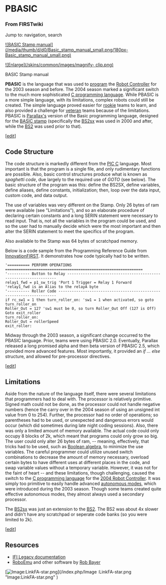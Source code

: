# PBASIC

### From FIRSTwiki

Jump to: navigation, search

[![BASIC Stamp manual](/media/thumb/d/d0/Basic_stamp_manual_small.png/180px-
Basic_stamp_manual_small.png)](/index.php/Image:Basic_stamp_manual_small.png
"BASIC Stamp manual" )

[![Enlarge](/skins/common/images/magnify-
clip.png)](/index.php/Image:Basic_stamp_manual_small.png "Enlarge" )

BASIC Stamp manual

**PBASIC** is the language that was used to [program](/index.php/Programming "Programming" ) the [Robot Controller](/index.php/Robot_Controller "Robot Controller" ) for the 2003 season and before. The 2004 season marked a significant switch to the much more sophisticated [C programming language](/index.php/PIC_C "PIC C" ). While PBASIC is a more simple language, with its limitations, complex robots could still be created. The simple language proved easier for [rookie](/index.php?title=Rookie&action=edit "Rookie" ) teams to learn, and also provided a challenge for [veteran](/index.php?title=Veteran&action=edit "Veteran" ) teams because of the limitations. PBASIC is [Parallax's](/index.php/Parallax "Parallax" ) version of the Basic programming language, designed for the [BASIC stamp](/index.php/BASIC_stamp "BASIC stamp" ) (specifically the [BS2sx](/index.php/BS2sx "BS2sx" ) was used in 2000 and after, while the [BS2](/index.php/BS2 "BS2" ) was used prior to that). 

[[edit](/index.php?title=PBASIC&action=edit&section=1 "Edit section: Code
Structure" )]

## Code Structure

The code structure is markedly different from the [PIC C](/index.php/PIC_C
"PIC C" ) language. Most important is that the program is a single file, and
only rudimentary functions are possible. Also, basic control structures
produce what is known as _spaghetti code_, due largely to the required use of
_GOTO_ (see below). The basic structure of the program was this: define the
BS2SX, define variables, define aliases, define constants, initialization;
then, loop over the data input, custom code, and data output.

The use of variables was very different on the Stamp. Only 26 bytes of ram
were available (see "Limitations"), and so an elaborate procedure of declaring
certain constants and a long SERIN statement were necessary to read input.
That is, not all the variables in the program could be used, and so the user
had to manually decide which were the most important and then alter the SERIN
statement to meet the specifics of the program.

Also available to the Stamp was 64 bytes of scratchpad memory.

Below is a code sample from the Programming Reference Guide from
[InnovationFIRST](/index.php/InnovationFIRST "InnovationFIRST" ). It
demonstrates how code typically had to be written.

    
    
    
    '========== PERFORM OPERATIONS ==============================================================
    '---------- Button to Relay -----------------------------------------------------------------
    relay1_fwd = p1_sw_trig 'Port 1 Trigger = Relay 1 Forward
    'relay1_fwd is an Alias to the relayA byte
    '---------- Roller Code ---------------------------------------------------------------------
    if rc_sw1 = 1 then turn_roller_on: 'sw1 = 1 when activated, so goto turn_roller_on
    Roller_Out = 127 'sw1 must be 0, so turn Roller_Out Off (127 is Off)
    Goto exit_roller
    turn_roller_on:
    Roller_Out = rollerSpeed
    exit_roller:
    
    

Midway through the 2003 season, a significant change occurred to the PBASIC
language. Prior, teams were using PBASIC 2.0. Eventually, Parallax released a
long promised alpha and then beta version of PBASIC 2.5, which provided more
advanced features. Most importantly, it provided an _if ... else_ structure,
and allowed for pre-processor directives.

[[edit](/index.php?title=PBASIC&action=edit&section=2 "Edit section:
Limitations" )]

## Limitations

Aside from the nature of the language itself, there were several limitations
that programmers had to deal with. The processor is relatively primitive.
Signed math could not be done, as the processor could not handle negative
numbers (hence the carry over in the 2004 season of using an unsigned int
value from 0 to 254). Further, the processor had no order of operations; so
parentheses had to be used, or unexpected and dangerous errors would occur
(which did sometimes during late night coding sessions). Also, there was only
a limited amount of memory available. The actual code could only occupy 8
blocks of 2k, which meant that programs could only grow so big. The user could
only alter 26 bytes of ram, -- meaning, effectively, that tricks had to be
used, such as [Boolean algebra](/index.php?title=Boolean_algebra&action=edit
"Boolean algebra" ), to minimize the use variables. The careful programmer
could utilize unused switch combinations to decrease the amount of memory
necessary, overload certain bytes to have different uses at different places
in the code, and swap variable values without a temporary variable. However,
it was not for the faint of heart -- and these limitations, though
challenging, caused the switch to the [C programming
language](/index.php/PIC_C "PIC C" ) for the [2004 Robot
Controller](/index.php/Robot_Controller_%282004%29 "Robot Controller \(2004\)"
). It was simply too primitive to easily handle advanced [autonomous
modes](/index.php/Autonomous_mode "Autonomous mode" ), which were introduced
during the 2003 season. Though some teams created quite effective autonomous
modes, they almost always used a secondary processor.

  
The [BS2sx](/index.php/BS2sx "BS2sx" ) was just an extension to the
[BS2](/index.php/BS2 "BS2" ). The BS2 was about 4x slower and didn't have any
scratchpad or seperate code banks (so you were limited to 2k).

[[edit](/index.php?title=PBASIC&action=edit&section=3 "Edit section:
Resources" )]

## Resources

  * [IFI Legacy documentation](http://innovationfirst.com/FIRSTRobotics/documentation-legacy.htm "http://innovationfirst.com/FIRSTRobotics/documentation-legacy.htm" )
  * [RoboEmu](http://www.robbayer.com/software.htm "http://www.robbayer.com/software.htm" ) and other software by [Rob Bayer](/index.php?title=Rob_Bayer&action=edit "Rob Bayer" )

[![Image:LinkFA-star.png](/media/6/60/LinkFA-star.png)](/index.php/Image
:LinkFA-star.png "Image:LinkFA-star.png" )

